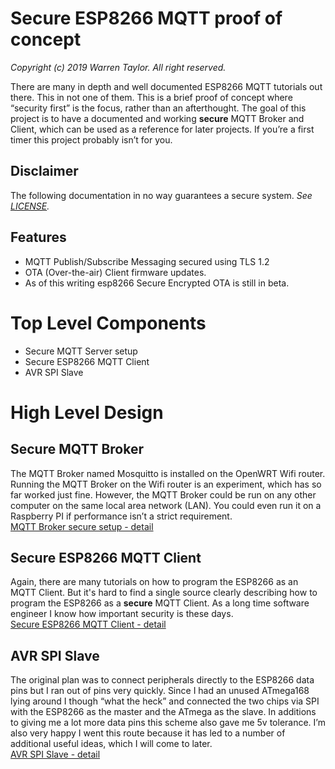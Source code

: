 # Secure ESP8266 MQTT proof of concept
*Copyright (c) 2019 Warren Taylor.  All right reserved.*

There are many in depth and well documented ESP8266 MQTT tutorials out there. This in not one of them. This is a brief proof of concept where “security first” is the focus, rather than an afterthought. The goal of this project is to have a documented and working **secure** MQTT Broker and Client, which can be used as a reference for later projects.
If you’re a first timer this project probably isn’t for you.

## Disclaimer
The following documentation in no way guarantees a secure system.
*See [LICENSE](LICENSE).*

## Features
- MQTT Publish/Subscribe Messaging secured using TLS 1.2
- OTA (Over-the-air) Client firmware updates.
- As of this writing esp8266 Secure Encrypted OTA is still in beta.

# Top Level Components
- Secure MQTT Server setup
- Secure ESP8266 MQTT Client
- AVR SPI Slave

# High Level Design 

## Secure MQTT Broker
The MQTT Broker named Mosquitto is installed on the OpenWRT Wifi router. Running the MQTT Broker on the Wifi router is an experiment, which has so far worked just fine. However, the MQTT Broker could be run on any other computer on the same local area network (LAN). You could even run it on a Raspberry PI if performance isn’t a strict requirement.
<br>[MQTT Broker secure setup - detail](top-level-components/mqtt_server_setup#mqtt-broker-secure-setup)

## Secure ESP8266 MQTT Client
Again, there are many tutorials on how to program the ESP8266 as an MQTT Client. But it's hard to find a single source clearly describing how to program the ESP8266 as a **secure** MQTT Client. As a long time software engineer I know how important security is these days.
<br>[Secure ESP8266 MQTT Client - detail](top-level-components/secure_esp8266_mqtt_client#secure-esp8266-mqtt-client)

## AVR SPI Slave
The original plan was to connect peripherals directly to the ESP8266 data pins but I ran out of pins very quickly. Since I had an unused ATmega168 lying around I though “what the heck” and connected the two chips via SPI with the ESP8266 as the master and the ATmega as the slave. In additions to giving me a lot more data pins this scheme also gave me 5v tolerance. I’m also very happy I went this route because it has led to a number of additional useful ideas, which I will come to later.
<br>[AVR SPI Slave - detail](top-level-components/avr_spi_slave#avr-spi-slave)
